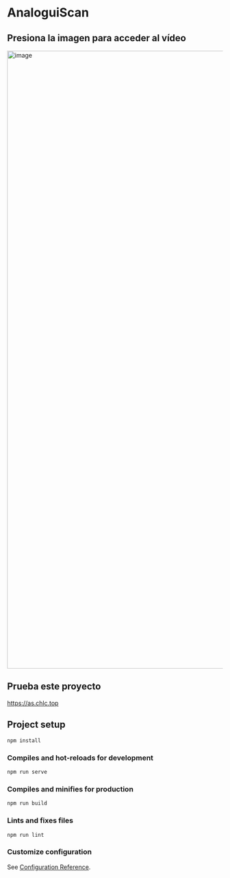 # AnaloguiScan

## Presiona la imagen para acceder al vídeo
[<img width="1440" alt="image" src="https://github.com/ChenghengLi/Hack4Good2024/assets/80062217/aaecd929-a5f3-438a-9853-5b794268bba5">](https://drive.google.com/file/d/1oI-5B9OH_Ed3pxHjIWTD6Yk3jCs9Sr8d/view?usp=drive_link)

## Prueba este proyecto

https://as.chlc.top

## Project setup

```
npm install
```

### Compiles and hot-reloads for development

```
npm run serve
```

### Compiles and minifies for production

```
npm run build
```

### Lints and fixes files

```
npm run lint
```

### Customize configuration

See [Configuration Reference](https://cli.vuejs.org/config/).
